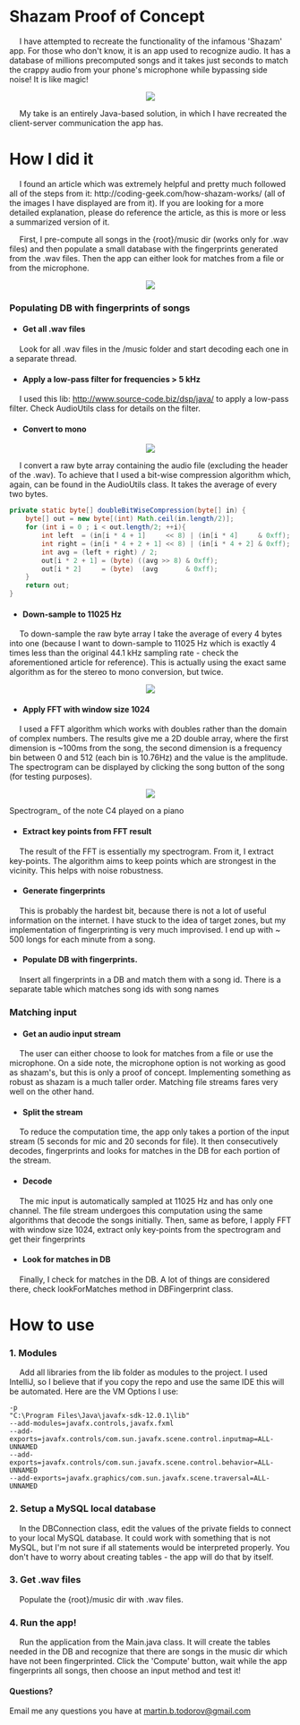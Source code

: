 # Shazam Proof of Concept
<p> 
&emsp;  I have attempted to recreate the functionality of the infamous 'Shazam' app. For those who don't know,
it is an app used to recognize audio. It has a database of millions precomputed songs and it takes just seconds
to match the crappy audio from your phone's microphone while bypassing side noise! It is
like magic! 
</p>

<p align = "center">
<img src = https://user-images.githubusercontent.com/25320807/59928355-3d16bd00-9447-11e9-9300-c9eb8a1976db.jpg>
</p>

<p>
&emsp; My take is an entirely Java-based solution, in which I have recreated the client-server communication the app has.
</p>

# How I did it

<p>
&emsp; I found an article which was extremely helpful and pretty much followed all of the steps from it: http://coding-geek.com/how-shazam-works/
(all of the images I have displayed are from it). If you are looking for a more detailed explanation, please do reference the article, as this is more or less a summarized
version of it. 
</p>
<p>
&emsp; First, I pre-compute all songs in
the {root}/music dir (works only for .wav files) and then populate a small database with the 
fingerprints generated from the .wav files. Then the app can either look for matches from a file or from the microphone.
</p>

<p align = "center">
<img src = https://user-images.githubusercontent.com/25320807/59853659-0030c480-937a-11e9-8618-ce6ad81eac5e.jpg>
</p>


### Populating DB with fingerprints of songs

* #### Get all .wav files
&emsp; Look for all .wav files in the /music folder and start decoding each one in a separate thread. 

* ####  Apply a low-pass filter for frequencies > 5 kHz
&emsp; I used this lib: http://www.source-code.biz/dsp/java/ to apply a low-pass filter. Check 
AudioUtils class for details on the filter.

* #### Convert to mono
<p align = "center">
<img src = https://user-images.githubusercontent.com/25320807/59928469-7c450e00-9447-11e9-809f-4bfce15b0b3d.png>
</p>

&emsp; I convert a raw byte array containing the audio file (excluding the header of the .wav). To achieve that I used
a bit-wise compression algorithm which, again, can be found in the AudioUtils class. It takes the average of every two bytes.
```Java
private static byte[] doubleBitWiseCompression(byte[] in) {
    byte[] out = new byte[(int) Math.ceil(in.length/2)];
    for (int i = 0 ; i < out.length/2; ++i){
        int left  = (in[i * 4 + 1]     << 8) | (in[i * 4]     & 0xff);
        int right = (in[i * 4 + 2 + 1] << 8) | (in[i * 4 + 2] & 0xff);
        int avg = (left + right) / 2;
        out[i * 2 + 1] = (byte) ((avg >> 8) & 0xff);
        out[i * 2]     = (byte)  (avg       & 0xff);
    }
    return out;
}
```

* #### Down-sample to 11025 Hz
&emsp; To down-sample the raw byte array I take the average of every 4 bytes into one (because I want to down-sample to 11025 Hz which is exactly 4 times
less than the original 44.1 kHz sampling rate - check the aforementioned article for reference). This is actually
using the exact same algorithm as for the stereo to mono conversion, but twice.  
<p align = "center">
<img src = https://user-images.githubusercontent.com/25320807/59928491-8bc45700-9447-11e9-92b0-54fc1099f86a.jpg>
</p>

* ####  Apply FFT with window size 1024
&emsp; I used a FFT algorithm which works with doubles rather than the domain of complex numbers. The results
give me a 2D double array, where the first dimension is ~100ms from the song, the second dimension is a frequency bin between 0 and 512 (each bin is 10.76Hz) and the value 
is the amplitude. The spectrogram can be displayed by clicking the song button of the song (for testing purposes).

<p align = "center">
<img src = https://user-images.githubusercontent.com/25320807/59928509-97b01900-9447-11e9-9280-fab0955edeee.jpg>

Spectrogram_ of the note C4 played on a piano 

</p>


* #### Extract key points from FFT result
&emsp; The result of the FFT is essentially my spectrogram. From it, I extract key-points. The algorithm aims to
keep points which are strongest in the vicinity. This helps with noise robustness.

* #### Generate fingerprints
&emsp; This is probably the hardest bit, because there is not a lot of useful information on the internet. I have
stuck to the idea of target zones, but my implementation of fingerprinting is very much improvised. I end up with ~ 500 longs for each minute from a song.

* #### Populate DB with fingerprints.
&emsp; Insert all fingerprints in a DB and match them with a song id. There is a separate table which matches song ids with song names

### Matching input


* #### Get an audio input stream
&emsp; The user can either choose to look for matches from a file or use the microphone. On a side note, the
microphone option is not working as good as shazam's, but this is only a proof of concept. Implementing something
as robust as shazam is a much taller order. Matching file streams fares very well on the other hand.

* #### Split the stream
&emsp; To reduce the computation time, the app only takes a portion of the input stream (5 seconds for mic and 20 seconds for file).
It then consecutively decodes, fingerprints and looks for matches in the DB for each portion of the stream.

* #### Decode
&emsp; The mic input is automatically sampled at 11025 Hz and has only one channel. The file stream undergoes this computation
using the same algorithms that decode the songs initially. Then, same as before, I apply FFT with window size 1024, extract only key-points from the
spectrogram and get their fingerprints

* #### Look for matches in DB
&emsp; Finally, I check for matches in the DB. A lot of things are considered there, check lookForMatches method in DBFingerprint class.

# How to use
### 1. Modules
&emsp; Add all libraries from the lib folder as modules to the project. I used IntelliJ, so I believe that if you copy the repo
and use the same IDE this will be automated. Here are the VM Options I use:
```
-p
"C:\Program Files\Java\javafx-sdk-12.0.1\lib"
--add-modules=javafx.controls,javafx.fxml
--add-exports=javafx.controls/com.sun.javafx.scene.control.inputmap=ALL-UNNAMED
--add-exports=javafx.controls/com.sun.javafx.scene.control.behavior=ALL-UNNAMED
--add-exports=javafx.graphics/com.sun.javafx.scene.traversal=ALL-UNNAMED
```
### 2. Setup a MySQL local database
&emsp; In the DBConnection class, edit the values of the private fields to connect to your local MySQL database.
It could work with something that is not MySQL, but I'm not sure if all statements would be interpreted properly.
You don't have to worry about creating tables - the app will do that by itself.

### 3. Get .wav files
&emsp; Populate the {root}/music dir with .wav files.

### 4. Run the app!
&emsp; Run the application from the Main.java class. It will create the tables needed in the DB and recognize that
there are songs in the music dir which have not been fingerprinted. Click the 'Compute' button, wait while the app fingerprints all songs, 
then choose an input method and test it!

#### Questions? 
Email me any questions you have at martin.b.todorov@gmail.com

